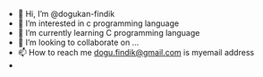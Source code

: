 - 👋 Hi, I’m @dogukan-findik
- 👀 I’m interested in  c  programming language
- 🌱 I’m currently learning C programming language
- 💞️ I’m looking to collaborate on ...
- 📫 How to reach me  dogu.findik@gmail.com is myemail address
- 

<!---
dogukan-findik/dogukan-findik is a ✨ special ✨ repository because its `README.md` (this file) appears on your GitHub profile.
You can click the Preview link to take a look at your changes.
--->
